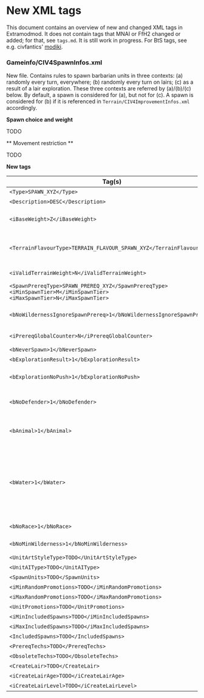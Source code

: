 # New XML tags

This document contains an overview of new and changed XML tags in Extramodmod. It does not contain tags that MNAI or FfH2 changed or added; for that, see `tags.md`. It is still work in progress. For BtS tags, see e.g. civfantics' [modiki](http://modiki.civfanatics.com/index.php?title=Civ4_XML_Reference).

### Gameinfo/CIV4SpawnInfos.xml

New file. Contains rules to spawn barbarian units in three contexts: (a) randomly every turn, everywhere; (b) randomly every turn on lairs; (c) as a result of a lair exploration. These three contexts are referred by (a)/(b)/(c) below. By default, a spawn is considered for (a), but not for (c). A spawn is considered for (b) if it is referenced in `Terrain/CIV4ImprovementInfos.xml` accordingly.

**Spawn choice and weight**

TODO

** Movement restriction **

TODO

**New tags**

Tag(s) | Description
--- | ---
`<Type>SPAWN_XYZ</Type>` | **Required.** TODO
`<Description>DESC</Description>` | TODO
`<iBaseWeight>Z</iBaseWeight>` | **Required.** Weight of this spawn is Z plus modifiers (see below). May be negative.
`<TerrainFlavourType>TERRAIN_FLAVOUR_SPAWN_XYZ</TerrainFlavourType>` | Adds the tile value according to `TERRAIN_FLAVOUR_SPAWN_XYZ` to the weight. No effect if included with `<bIgnoreTerrain>1</bIgnoreTerrain>`.
`<iValidTerrainWeight>N</iValidTerrainWeight>` | If the weight from tile value is at least one, add N to the weight. Default: `0`
`<SpawnPrereqType>SPAWN_PREREQ_XYZ</SpawnPrereqType>` <br/> `<iMinSpawnTier>M</iMinSpawnTier>` <br/> `<iMaxSpawnTier>N</iMaxSpawnTier>` | | **All three Required.** Can only spawn if some tier between M and N (both inclusive) is valid on the tile according to `SPAWN_PREREQ_XYZ`. See also: GameInfo/CIV4SpawnPrereqInfos.xml
`<bNoWildernessIgnoreSpawnPrereq>1</bNoWildernessIgnoreSpawnPrereq>` | If the "No Wilderness" option is enabled, this ignores spawn tier checks (see `<SpawnPrereqType>`)
`<iPrereqGlobalCounter>N</iPrereqGlobalCounter>` | Can only spawn if the Armaggeddon counter is at least N.
`<bNeverSpawn>1</bNeverSpawn>` | Disables Spawning in context (a)
`<bExplorationResult>1</bExplorationResult>` | Enables spawning in context (c)
`<bExplorationNoPush>1</bExplorationNoPush>` | When spawned from (c), spawn next to lair instead of pushing units out of lair.
`<bNoDefender>1</bNoDefender>` | Spawned units don't receive UNITAI_LAIRGUARDIAN to guard lairs.
`<bAnimal>1</bAnimal>` | Cannot spawn on tiles owned a non-barbarian player, unless included with `<bIgnoreTerrain>1</bIgnoreTerrain>`.
`<bWater>1</bWater>` | Indicates this can only spawn on water tiles; otherwise, it can only spawn on land tiles. Non-animal water spawns start with UNITAI_ATTACK_SEA; non-animal land spawns start with UNITAI_ATTACK. No effect if included with `<bIgnoreTerrain>1</bIgnoreTerrain>`.
`<bNoRace>1</bNoRace>` | Removes default race (e.g. orc for barbarians)
`<bNoMinWilderness>1</bNoMinWilderness>` | No movement restriction based on wilderness.
`<UnitArtStyleType>TODO</UnitArtStyleType>` | TODO
`<UnitAIType>TODO</UnitAIType>` | TODO
`<SpawnUnits>TODO</SpawnUnits>` | **Required.** TODO
`<iMinRandomPromotions>TODO</iMinRandomPromotions>` | TODO
`<iMaxRandomPromotions>TODO</iMaxRandomPromotions>` | TODO
`<UnitPromotions>TODO</UnitPromotions>` | TODO
`<iMinIncludedSpawns>TODO</iMinIncludedSpawns>` | TODO
`<iMaxIncludedSpawns>TODO</iMaxIncludedSpawns>` | TODO
`<IncludedSpawns>TODO</IncludedSpawns>` | TODO
`<PrereqTechs>TODO</PrereqTechs>` | TODO
`<ObsoleteTechs>TODO</ObsoleteTechs>` | TODO
`<CreateLair>TODO</CreateLair>` | TODO
`<iCreateLairAge>TODO</iCreateLairAge>` | TODO
`<iCreateLairLevel>TODO</iCreateLairLevel>` | TODO
